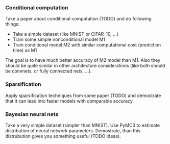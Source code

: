### Conditional computation

Take a paper about conditional computation (TODO) and do following things:

* Take a simple dataset (like MNIST or CIFAR-10, ...)
* Train some simple nonconditional model M1
* Train conditional model M2 with similar computational cost (prediction time) as M1

The goal is to have much better accuracy of M2 model than M1. Also they should be quite similar in other architecture considerations (like both should be convnets, or fully connected nets, ...).

### Sparsification

Apply sparsification techniques from some paper (TODO) and demostrate that it can lead into faster models with comparable accuracy.

### Bayesian neural nets

Take a very simple dataset (simpler than MNIST). Use PyMC3 to estimate distribution of neural network parameters.
Demostrate, than this distrubution gives you something useful (TODO ideas).
